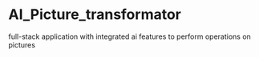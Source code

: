 # AI_Picture_transformator
full-stack application with integrated ai features to perform operations on pictures
